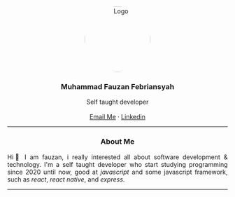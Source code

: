 <div id="top"></div>

<div align="center">
  <img src="https://media-exp1.licdn.com/dms/image/C4E03AQGpzKKJkg_hSQ/profile-displayphoto-shrink_200_200/0/1628948025448?e=1646265600&v=beta&t=lAa3c-OEu5NrTrmLsB6fDJf_zw7mOsmy6ngKfWRNUQw" alt="Logo" width="150" height="150" style="border-radius: 150px;">
  <h3 align="center">Muhammad Fauzan Febriansyah</h3>
  <p align="center">
    Self taught developer
    <br />
    <br />
    <a href="mailto:fauzanfebrian1725@gmail.com" sty>Email Me</a>
    ·
    <a href="https://www.linkedin.com/in/fauzan-f-523171213" sty>Linkedin</a>
  </p>
  <hr />
</div>
<h3 align="center">
  <strong>About Me</strong>
</h3>
<p align="justify">
Hi👋 I am fauzan, i really interested all about software development & technology.  I'm a self taught developer who start studying programming since 2020 until now, good at <i>javascript</i> and some javascript framework, such as <i>react</i>, <i>react native</i>, and <i>express</i>.
</p>
<hr />
